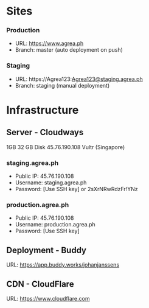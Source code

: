 # Sites

### Production

- URL: https://www.agrea.ph 
- Branch: master (auto deployment on push)

### Staging

- URL: https://Agrea123:Agrea123@staging.agrea.ph 
- Branch: staging (manual deployment)

# Infrastructure 

## Server - Cloudways 

1GB 32 GB Disk 45.76.190.108 Vultr (Singapore)

### staging.agrea.ph

- Public IP: 45.76.190.108
- Username: staging.agrea.ph
- Password: [Use SSH key] or 2sXrNRwRdzFr!YNz

### production.agrea.ph

- Public IP: 45.76.190.108
- Username: production.agrea.ph
- Password: [Use SSH key]

## Deployment - Buddy 

URL: https://app.buddy.works/johanjanssens

## CDN - CloudFlare

URL: https://www.cloudflare.com
